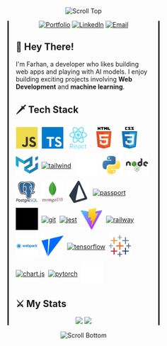 <p align="center">
  <img src="https://res.cloudinary.com/dgndmndq3/image/upload/v1748354693/top-scroll-2_q7uhcr.png" alt="Scroll Top" width="100%" height="80" />
</p>

<div style="margin-left: 5rem; margin-right: 5rem; border-left: 3px solid ; border-right: 3px solid; padding-left: 1rem; padding-right: 1rem;">

<div align="center">

[![Portfolio](https://img.shields.io/badge/🌐_Website-farhanm.site-gold?style=for-the-badge)](https://farhanm.site/)
[![LinkedIn](https://img.shields.io/badge/💼_LinkedIn-Connect-blue?style=for-the-badge)](https://linkedin.com/in/muhamma-farhan-m)
[![Email](https://img.shields.io/badge/✉️_Email-Contact-red?style=for-the-badge)](mailto:farhanmaulana.dev@gmail.com)

</div>

## 📜 **Hey There!**

I'm Farhan, a developer who likes building web apps and playing with AI models. I enjoy building exciting projects involving **Web Development** and **machine learning**.

## 🗡️ **Tech Stack**

<p align="left" style="display: flex; flex-wrap: wrap; align-items: center; gap: 0.5rem;">

<a href="https://developer.mozilla.org/en-US/docs/Web/JavaScript" target="_blank" rel="noreferrer">
  <img src="https://raw.githubusercontent.com/devicons/devicon/master/icons/javascript/javascript-original.svg" alt="javascript" width="50" height="50" style="border: none; box-shadow: none;" />
</a>
<a href="https://www.typescriptlang.org/" target="_blank" rel="noreferrer">
  <img src="https://raw.githubusercontent.com/devicons/devicon/master/icons/typescript/typescript-original.svg" alt="typescript" width="50" height="50" style="border: none; box-shadow: none;" />
</a>
<a href="https://reactjs.org/" target="_blank" rel="noreferrer">
  <img src="https://raw.githubusercontent.com/devicons/devicon/master/icons/react/react-original-wordmark.svg" alt="react" width="50" height="50" style="border: none; box-shadow: none;" />
</a>
<a href="https://www.w3.org/html/" target="_blank" rel="noreferrer">
  <img src="https://raw.githubusercontent.com/devicons/devicon/master/icons/html5/html5-original-wordmark.svg" alt="html5" width="50" height="50" style="border: none; box-shadow: none;" />
</a>
<a href="https://www.w3schools.com/css/" target="_blank" rel="noreferrer">
  <img src="https://raw.githubusercontent.com/devicons/devicon/master/icons/css3/css3-original-wordmark.svg" alt="css3" width="50" height="50" style="border: none; box-shadow: none;" />
</a>
<a href="https://mui.com/" target="_blank" rel="noreferrer">
  <img src="https://raw.githubusercontent.com/devicons/devicon/master/icons/materialui/materialui-original.svg" alt="mui" width="50" height="50" style="border: none; box-shadow: none;" />
</a>
<a href="https://tailwindcss.com/" target="_blank" rel="noreferrer">
  <img src="https://www.vectorlogo.zone/logos/tailwindcss/tailwindcss-icon.svg" alt="tailwind" width="50" height="50" style="border: none; box-shadow: none;" />
</a>
<a href="https://expressjs.com" target="_blank" rel="noreferrer">
  <img src="./assets/favicons/express-white.svg" alt="express" width="50" height="50" style="border: none; box-shadow: none;" />
</a>
<a href="https://www.python.org" target="_blank" rel="noreferrer">
  <img src="https://raw.githubusercontent.com/devicons/devicon/master/icons/python/python-original.svg" alt="python" width="50" height="50" style="border: none; box-shadow: none;" />
</a>
<a href="https://nodejs.org" target="_blank" rel="noreferrer">
  <img src="https://raw.githubusercontent.com/devicons/devicon/master/icons/nodejs/nodejs-original-wordmark.svg" alt="nodejs" width="50" height="50" style="border: none; box-shadow: none;" />
</a>
<a href="https://www.postgresql.org" target="_blank" rel="noreferrer">
  <img src="https://raw.githubusercontent.com/devicons/devicon/master/icons/postgresql/postgresql-original-wordmark.svg" alt="postgresql" width="50" height="50" style="border: none; box-shadow: none;" />
</a>
<a href="https://www.mongodb.com/" target="_blank" rel="noreferrer">
  <img src="https://raw.githubusercontent.com/devicons/devicon/master/icons/mongodb/mongodb-original-wordmark.svg" alt="mongodb" width="50" height="50" style="border: none; box-shadow: none;" />
</a>
<a href="https://www.prisma.io/" target="_blank" rel="noreferrer">
  <img src="https://raw.githubusercontent.com/devicons/devicon/master/icons/prisma/prisma-original.svg" alt="prisma" width="50" height="50" style="border: none; box-shadow: none;" />
</a>
<a href="https://www.passportjs.org/" target="_blank" rel="noreferrer">
  <img src="https://www.passportjs.org/images/logo.svg" alt="passport" width="50" height="50" style="border: none; box-shadow: none;" />
</a>
<a href="https://flask.palletsprojects.com/" target="_blank" rel="noreferrer">
  <img src="./assets/favicons/flask-dark.svg" alt="flask" width="50" height="50" style="filter: invert(1); border: none; box-shadow: none;" />
</a>
<a href="https://git-scm.com/" target="_blank" rel="noreferrer">
  <img src="https://www.vectorlogo.zone/logos/git-scm/git-scm-icon.svg" alt="git" width="50" height="50" style="border: none; box-shadow: none;" />
</a>
<a href="https://jestjs.io" target="_blank" rel="noreferrer">
  <img src="https://www.vectorlogo.zone/logos/jestjsio/jestjsio-icon.svg" alt="jest" width="50" height="50" style="border: none; box-shadow: none;" />
</a>
<a href="https://vitest.dev/" target="_blank" rel="noreferrer">
  <img src="./assets/favicons/vite.svg" alt="vitest" width="50" height="50" style="border: none; box-shadow: none;" />
</a>
<a href="https://railway.app/" target="_blank" rel="noreferrer">
  <img src="https://railway.app/brand/logo-light.svg" alt="railway" width="50" height="50" style="border: none; box-shadow: none;" />
</a>
<a href="https://webpack.js.org" target="_blank" rel="noreferrer">
  <img src="https://raw.githubusercontent.com/devicons/devicon/master/icons/webpack/webpack-original-wordmark.svg" alt="webpack" width="50" height="50" style="border: none; box-shadow: none;" />
</a>
<a href="https://vitejs.dev/" target="_blank" rel="noreferrer">
  <img src="https://raw.githubusercontent.com/devicons/devicon/master/icons/vite/vite-original.svg" alt="vite" width="50" height="50" style="border: none; box-shadow: none;" />
</a>
<a href="https://www.tensorflow.org" target="_blank" rel="noreferrer">
  <img src="https://www.vectorlogo.zone/logos/tensorflow/tensorflow-icon.svg" alt="tensorflow" width="50" height="50" style="border: none; box-shadow: none;" />
</a>
<a href="https://www.tableau.com/" target="_blank" rel="noreferrer">
  <img src="./assets/favicons/tableau-icon-svgrepo-com.svg" alt="tableau" width="50" height="50" style="border: none; box-shadow: none;" />
</a>
<a href="https://www.chartjs.org" target="_blank" rel="noreferrer">
  <img src="https://www.chartjs.org/media/logo-title.svg" alt="chart.js" width="50" height="50" style="border: none; box-shadow: none;" />
</a>
<a href="https://pytorch.org/" target="_blank" rel="noreferrer">
  <img src="https://www.vectorlogo.zone/logos/pytorch/pytorch-icon.svg" alt="pytorch" width="50" height="50" style="border: none; box-shadow: none;" />
</a>
<a href="https://openai.com/" target="_blank" rel="noreferrer">
  <img src="./assets/favicons/open-ai-white.svg" alt="openai" width="50" height="50" style="border: none; box-shadow: none;" />
</a>

</p>

## ⚔️ **My Stats**

<p align="center">
  <img src="https://github-readme-stats.vercel.app/api/top-langs/?username=etativel&hide=html,css,less,shell&theme=radical" />
  <img src="https://github-readme-stats.vercel.app/api?username=etativel&theme=radical" />
</p>

</div>

<p align="center">
  <img src="https://res.cloudinary.com/dgndmndq3/image/upload/v1748354693/bottom-scroll-2_n1cf7j.png" alt="Scroll Bottom" width="100%" height="120" />
</p>
